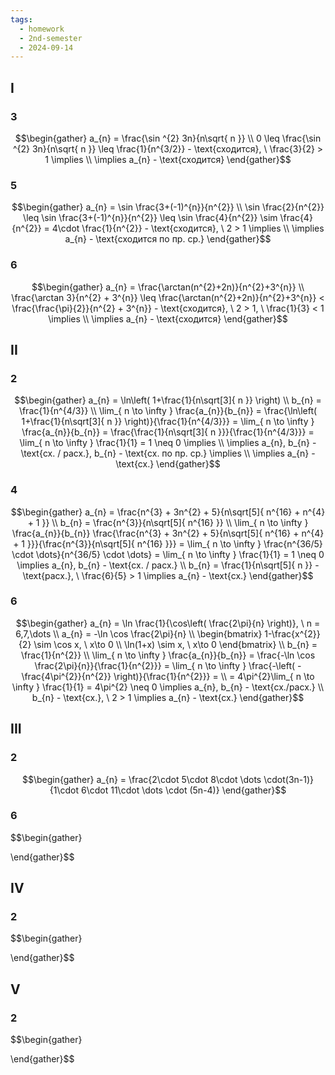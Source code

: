 ```yaml
---
tags:
  - homework
  - 2nd-semester
  - 2024-09-14
---
```

## I

### 3

$$\begin{gather}
a_{n} = \frac{\sin ^{2} 3n}{n\sqrt{ n }} \\
0 \leq \frac{\sin ^{2} 3n}{n\sqrt{ n }} \leq \frac{1}{n^{3/2}} - \text{сходится}, \ \frac{3}{2} > 1 \implies \\
\implies a_{n} - \text{сходится}
\end{gather}$$

### 5

$$\begin{gather}
a_{n} = \sin \frac{3+(-1)^{n}}{n^{2}} \\
\sin \frac{2}{n^{2}} \leq \sin \frac{3+(-1)^{n}}{n^{2}} \leq \sin \frac{4}{n^{2}} \sim \frac{4}{n^{2}} = 4\cdot \frac{1}{n^{2}} - \text{сходится}, \ 2 > 1 \implies \\
\implies a_{n} - \text{сходится по пр. ср.}
\end{gather}$$

### 6

$$\begin{gather}
a_{n} = \frac{\arctan(n^{2}+2n)}{n^{2}+3^{n}} \\
\frac{\arctan 3}{n^{2} + 3^{n}} \leq \frac{\arctan(n^{2}+2n)}{n^{2}+3^{n}} < \frac{\frac{\pi}{2}}{n^{2} + 3^{n}} - \text{сходится}, \ 2 > 1, \ \frac{1}{3} < 1 \implies \\
\implies a_{n} - \text{сходится}
\end{gather}$$

## II

### 2

$$\begin{gather}
a_{n} = \ln\left( 1+\frac{1}{n\sqrt[3]{ n }} \right) \\
b_{n} = \frac{1}{n^{4/3}} \\
\lim_{ n \to \infty } \frac{a_{n}}{b_{n}} = \frac{\ln\left( 1+\frac{1}{n\sqrt[3]{ n }} \right)}{\frac{1}{n^{4/3}}} = \lim_{ n \to \infty } \frac{a_{n}}{b_{n}} = \frac{\frac{1}{n\sqrt[3]{ n }}}{\frac{1}{n^{4/3}}} = \lim_{ n \to \infty }  \frac{1}{1} = 1 \neq 0 \implies \\
\implies a_{n}, b_{n} - \text{сх. / расх.}, b_{n} - \text{сх. по пр. ср.} \implies \\
\implies a_{n} - \text{сх.}
\end{gather}$$

### 4

$$\begin{gather}
a_{n} = \frac{n^{3} + 3n^{2} + 5}{n\sqrt[5]{ n^{16} + n^{4} + 1 }} \\
b_{n} = \frac{n^{3}}{n\sqrt[5]{ n^{16} }} \\
\lim_{ n \to \infty } \frac{a_{n}}{b_{n}} \frac{\frac{n^{3} + 3n^{2} + 5}{n\sqrt[5]{ n^{16} + n^{4} + 1 }}}{\frac{n^{3}}{n\sqrt[5]{ n^{16} }}} = \lim_{ n \to \infty } \frac{n^{36/5} \cdot \dots}{n^{36/5} \cdot \dots} = \lim_{ n \to \infty } \frac{1}{1} = 1 \neq 0 \implies a_{n}, b_{n} - \text{сх. / расх.} \\
b_{n} = \frac{1}{n\sqrt[5]{ n }} - \text{расх.}, \ \frac{6}{5} > 1 \implies a_{n} - \text{сх.}
\end{gather}$$

### 6

$$\begin{gather}
a_{n} = \ln \frac{1}{\cos\left( \frac{2\pi}{n} \right)}, \ n = 6,7,\dots \\
a_{n} = -\ln \cos \frac{2\pi}{n} \\
\begin{bmatrix}
1-\frac{x^{2}}{2} \sim \cos x, \ x\to 0 \\
\ln(1+x) \sim x, \ x\to 0
\end{bmatrix} \\
b_{n} = \frac{1}{n^{2}} \\
\lim_{ n \to \infty } \frac{a_{n}}{b_{n}} = \frac{-\ln \cos \frac{2\pi}{n}}{\frac{1}{n^{2}}} = \lim_{ n \to \infty } \frac{-\left( -\frac{4\pi^{2}}{n^{2}} \right)}{\frac{1}{n^{2}}} = \\
= 4\pi^{2}\lim_{ n \to \infty } \frac{1}{1} = 4\pi^{2} \neq 0 \implies a_{n}, b_{n} - \text{сх./расх.} \\
b_{n} - \text{сх.}, \ 2 > 1 \implies a_{n} - \text{сх.}
\end{gather}$$

## III

### 2

$$\begin{gather}
a_{n} = \frac{2\cdot 5\cdot 8\cdot \dots \cdot(3n-1)}{1\cdot 6\cdot 11\cdot \dots \cdot (5n-4)}
\end{gather}$$

### 6

$$\begin{gather}

\end{gather}$$

## IV

### 2

$$\begin{gather}

\end{gather}$$

## V

### 2

$$\begin{gather}

\end{gather}$$
